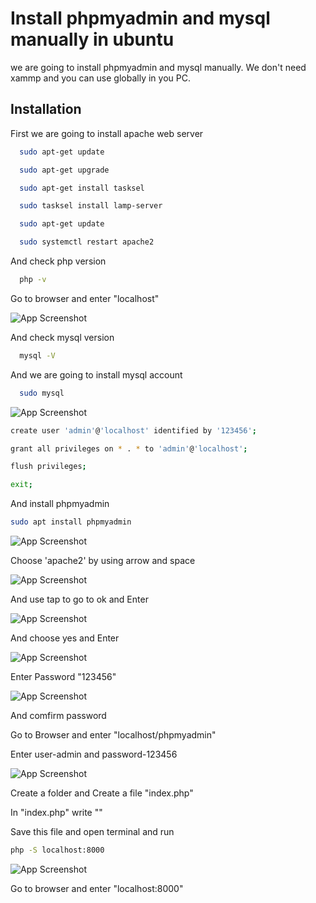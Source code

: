 
# Install phpmyadmin and mysql manually in ubuntu


we are going to install phpmyadmin and mysql manually. We don't need xammp and you can use globally in you PC.


## Installation

First we are going to install apache web server

```bash
  sudo apt-get update
```
    
```bash
  sudo apt-get upgrade
```
```bash
  sudo apt-get install tasksel
```
```bash
  sudo tasksel install lamp-server
```
```bash
  sudo apt-get update
```
```bash
  sudo systemctl restart apache2
```

And check php version

```bash
  php -v
```

Go to browser and enter "localhost"

![App Screenshot](img/localhost.jpg)

And check mysql version
```bash
  mysql -V
```

And we are going to install mysql account

```bash
  sudo mysql
```

![App Screenshot](img/sudo_mysql.jpg)

```bash
create user 'admin'@'localhost' identified by '123456';
```

```bash
grant all privileges on * . * to 'admin'@'localhost';
```

```bash
flush privileges;
```

```bash
exit;
```

And install phpmyadmin


```bash
sudo apt install phpmyadmin
```

![App Screenshot](img/phpmyadmin1.jpg)

Choose 'apache2' by using arrow and space

![App Screenshot](img/phpmyadmin2.jpg)

And use tap to go to ok and Enter

![App Screenshot](img/phpmyadmin3.jpg)

And choose yes and Enter

![App Screenshot](img/phpmyadmin4.jpg)

Enter Password "123456"

![App Screenshot](img/phpmyadmin5.jpg)

And comfirm password

Go to Browser and enter "localhost/phpmyadmin"

Enter user-admin and password-123456

![App Screenshot](img/phpmyadminuser.jpg)

Create a folder and Create a file "index.php"

In "index.php" write "<?php echo 'hello'; ?>"

Save this file and open terminal and run

```bash
php -S localhost:8000
```

![App Screenshot](img/localhostrun.jpg)

Go to browser and enter "localhost:8000"
